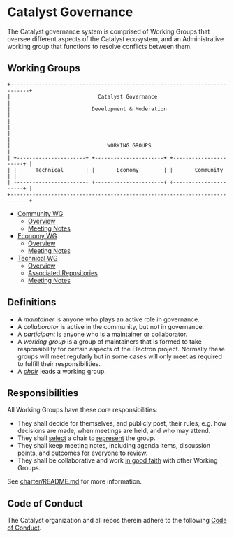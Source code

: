 # Catalyst Governance

The Catalyst governance system is comprised of Working Groups that oversee different aspects of the Catalyst ecosystem, and an Administrative working group that functions to resolve conflicts between them.

## Working Groups

```ascii
+----------------------------------------------------------------------------+
|                            Catalyst Governance                             |
|                          Development & Moderation                          |
|                                                                            |
|                                                                            |
|                               WORKING GROUPS                               |
| +----------------------+ +----------------------+ +----------------------+ |
| |      Technical       | |       Economy        | |       Community      | |
| +----------------------+ +----------------------+ +----------------------+ |
+----------------------------------------------------------------------------+
```

* [Community WG](wg-community)
  * [Overview](wg-community/README.md)
  * [Meeting Notes](wg-community/meeting-notes)
* [Economy WG](wg-economy)
  * [Overview](wg-economy/README.md)
  * [Meeting Notes](wg-ecosystem/meeting-notes)
* [Technical WG](wg-technical)
  * [Overview](wg-technical/README.md)
  * [Associated Repositories](wg-technical/repos.md)
  * [Meeting Notes](wg-technical/meeting-notes)

## Definitions

* A _maintainer_ is anyone who plays an active role in governance.
* A _collaborator_ is active in the community, but not in governance.
* A _participant_ is anyone who is a maintainer or collaborator.
* A _working group_ is a group of maintainers that is formed to take responsibility for certain aspects of the Electron project. Normally these groups will meet regularly but in some cases will only meet as required to fulfill their responsibilities.
* A [_chair_](charter/README.md#Leadership) leads a working group.

## Responsibilities

All Working Groups have these core responsibilities:

* They shall decide for themselves, and publicly post, their rules, e.g. how decisions are made, when meetings are held, and who may attend.
* They shall [select](charter/README.md#Leadership-Terms-and-Selection) a chair to [represent](charter/README.md#Leadership-Responsibilities) the group.
* They shall keep meeting notes, including agenda items, discussion points, and outcomes for everyone to review.
* They shall be collaborative and work [in good faith](charter/README.md#Core-Values) with other Working Groups.

See [charter/README.md](./charter/README.md) for more information.

## Code of Conduct

The Catalyst organization and all repos therein adhere to the following [Code of Conduct](https://github.com/catalyst-network/Community/blob/master/CODE_OF_CONDUCT.md).
